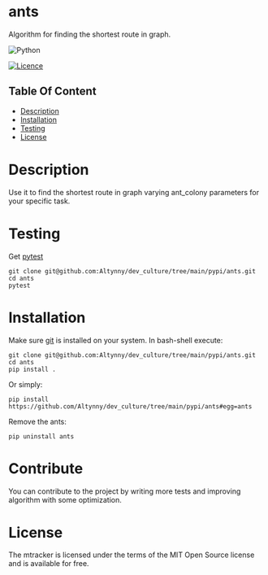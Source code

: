 # ants

Algorithm for finding the shortest route in graph.

![Python](https://img.shields.io/badge/python-3670A0?style=for-the-badge&logo=python&logoColor=ffdd54)

[![Licence](https://img.shields.io/github/license/Ileriayo/markdown-badges?style=for-the-badge)](./LICENSE)


## Table Of Content

- [Description](#description)
- [Installation](#installation)
- [Testing](#Testing)
- [License](#license)


# Description

Use it to find the shortest route in graph varying ant_colony parameters for your specific task. 

# Testing 

Get [pytest](https://docs.pytest.org/en/7.2.x/)

    git clone git@github.com:Altynny/dev_culture/tree/main/pypi/ants.git
    cd ants
    pytest

# Installation

Make sure [git](https://git-scm.com/) is installed on your system. In bash-shell execute:

    git clone git@github.com:Altynny/dev_culture/tree/main/pypi/ants.git
    cd ants
    pip install .

Or simply:

    pip install https://github.com/Altynny/dev_culture/tree/main/pypi/ants#egg=ants
    
Remove the ants:

    pip uninstall ants

# Contribute

You can contribute to the project by writing more tests and improving algorithm with some optimization.

# License

The mtracker is licensed under the terms of the MIT Open Source license and is available for free.

